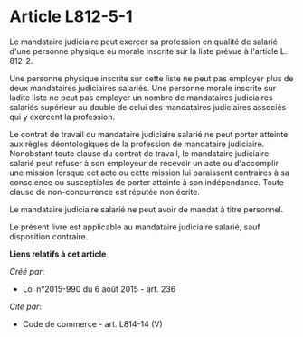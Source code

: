 # Article L812-5-1

Le mandataire judiciaire peut exercer sa profession en qualité de salarié d'une personne physique ou morale inscrite sur la
liste prévue à l'article L. 812-2. 

Une personne physique inscrite sur cette liste ne peut pas employer plus de deux mandataires judiciaires salariés. Une
personne morale inscrite sur ladite liste ne peut pas employer un nombre de mandataires judiciaires salariés supérieur au
double de celui des mandataires judiciaires associés qui y exercent la profession. 

Le contrat de travail du mandataire judiciaire salarié ne peut porter atteinte aux règles déontologiques de la profession de
mandataire judiciaire. Nonobstant toute clause du contrat de travail, le mandataire judiciaire salarié peut refuser à son
employeur de recevoir un acte ou d'accomplir une mission lorsque cet acte ou cette mission lui paraissent contraires à sa
conscience ou susceptibles de porter atteinte à son indépendance. Toute clause de non-concurrence est réputée non écrite. 

Le mandataire judiciaire salarié ne peut avoir de mandat à titre personnel. 

Le présent livre est applicable au mandataire judiciaire salarié, sauf disposition contraire.

**Liens relatifs à cet article**

_Créé par_:

  - Loi n°2015-990 du 6 août 2015 - art. 236

_Cité par_:

  - Code de commerce - art. L814-14 (V)
